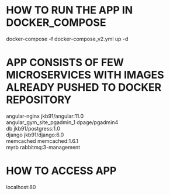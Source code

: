 # HOW TO RUN THE APP IN DOCKER_COMPOSE

docker-compose -f docker-compose_v2.yml up -d


# APP CONSISTS OF FEW MICROSERVICES WITH IMAGES ALREADY PUSHED TO DOCKER REPOSITORY
angular-nginx                jkb91/angular:11.0      
angular_gym_site_pgadmin_1   dpage/pgadmin4         
db                           jkb91/postgress:1.0  
django                       jkb91/django:6.0     
memcached                    memcached:1.6.1  
myrb                         rabbitmq:3-management


# HOW TO ACCESS APP
localhost:80
